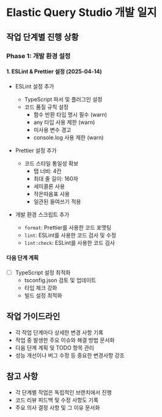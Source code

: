 # Elastic Query Studio 개발 일지

## 작업 단계별 진행 상황

### Phase 1: 개발 환경 설정
#### 1. ESLint & Prettier 설정 (2025-04-14)
- ESLint 설정 추가
  - TypeScript 파서 및 플러그인 설정
  - 코드 품질 규칙 설정
    - 함수 반환 타입 명시 필수 (warn)
    - any 타입 사용 제한 (warn)
    - 미사용 변수 경고
    - console.log 사용 제한 (warn)

- Prettier 설정 추가
  - 코드 스타일 통일성 확보
    - 탭 너비: 4칸
    - 최대 줄 길이: 160자
    - 세미콜론 사용
    - 작은따옴표 사용
    - 일관된 들여쓰기 적용

- 개발 환경 스크립트 추가
  - `format`: Prettier를 사용한 코드 포맷팅
  - `lint`: ESLint를 사용한 코드 검사 및 수정
  - `lint:check`: ESLint를 사용한 코드 검사

#### 다음 단계 계획
- [ ] TypeScript 설정 최적화
  - tsconfig.json 검토 및 업데이트
  - 타입 체크 강화
  - 빌드 설정 최적화

## 작업 가이드라인
- 각 작업 단계마다 상세한 변경 사항 기록
- 작업 중 발생한 주요 이슈와 해결 방법 문서화
- 다음 단계 계획 및 TODO 항목 관리
- 성능 개선이나 버그 수정 등 중요한 변경사항 강조

## 참고 사항
- 각 단계별 작업은 독립적인 브랜치에서 진행
- 코드 리뷰 피드백 및 수정 사항도 기록
- 주요 의사 결정 사항 및 그 이유 문서화 